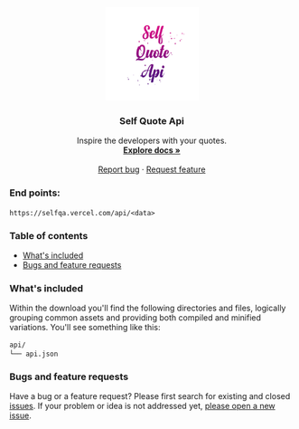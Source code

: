 <p align="center">
  <a href="https://syberstar.com/">
    <img src="https://github.com/Yaseen549/self-quote-api/blob/main/imgs/logo.png" alt="self-quote-api logo" width="165" height="165">
  </a>
</p>

<h3 align="center">Self Quote Api</h3>

<p align="center">
Inspire the developers with your quotes.
  <br>
  <a href="https://selfqa.vercel.com/"><strong>Explore  docs »</strong></a>
  <br>
  <br>
  <a href="https://github.com/Yaseen549/self-quote-api/issues/new?assignees=&labels=bug&template=bug_report.yml">Report bug</a>
  ·
  <a href="https://github.com/Yaseen549/self-quote-api/issues/new?assignees=&labels=feature&template=feature_request.yml">Request feature</a>
</p>

### End points:
```
https://selfqa.vercel.com/api/<data>
```

### Table of contents
- [What's included](#whats-included)
- [Bugs and feature requests](#bugs-and-feature-requests)

### What's included

Within the download you'll find the following directories and files, logically grouping common assets and providing both compiled and minified variations. You'll see something like this:

```
api/
└── api.json
```

### Bugs and feature requests

Have a bug or a feature request? Please first search for existing and closed [issues](https://github.com/Yaseen549/self-quote-api/issues). If your problem or idea is not addressed yet, [please open a new issue](https://github.com/Yaseen549/self-quote-api/issues/new).
